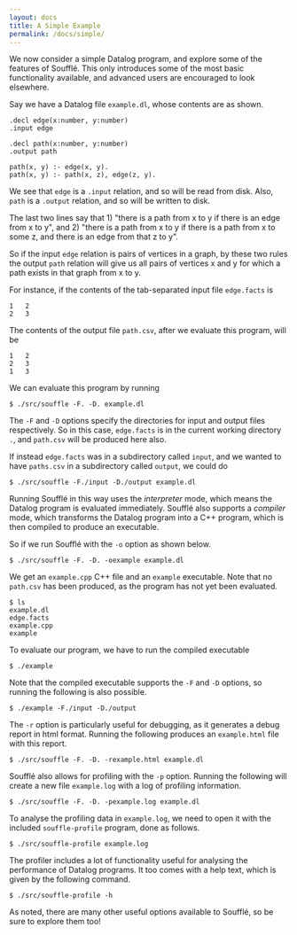 ```yaml
---
layout: docs
title: A Simple Example
permalink: /docs/simple/
---
```


We now consider a simple Datalog program, and explore some of the features of Soufflé. This only introduces some of the most basic functionality available, and advanced users are encouraged to look elsewhere.

Say we have a Datalog file `example.dl`, whose contents are as shown.

~~~
.decl edge(x:number, y:number)
.input edge

.decl path(x:number, y:number)
.output path

path(x, y) :- edge(x, y).
path(x, y) :- path(x, z), edge(z, y).
~~~

We see that `edge` is a `.input` relation, and so will be read from disk. Also, `path` is a `.output` relation, and so will be written to disk.

The last two lines say that 1) "there is a path from x to y if there is an edge from x to y", and 2) "there is a path from x to y if there is a path from x to some z, and there is an edge from that z to y".

So if the input `edge` relation is pairs of vertices in a graph, by these two rules the output `path` relation will give us all pairs of vertices x and y for which a path exists in that graph from x to y.

For instance, if the contents of the tab-separated input file `edge.facts` is

~~~
1	2
2	3
~~~

The contents of the output file `path.csv`, after we evaluate this program, will be

~~~
1	2
2	3
1	3
~~~

We can evaluate this program by running

~~~
$ ./src/souffle -F. -D. example.dl
~~~

The `-F` and `-D` options specify the directories for input and output files respectively. So in this case, `edge.facts` is in the current working directory `.`, and `path.csv` will be produced here also.

If instead `edge.facts` was in a subdirectory called `input`, and we wanted to have `paths.csv` in a subdirectory called `output`, we could do

~~~
$ ./src/souffle -F./input -D./output example.dl
~~~

Running Soufflé in this way uses the *interpreter* mode, which means the Datalog program is evaluated immediately. Soufflé also supports a *compiler* mode, which transforms the Datalog program into a C++ program, which is then compiled to produce an executable.

So if we run Soufflé with the `-o` option as shown below.

~~~
$ ./src/souffle -F. -D. -oexample example.dl
~~~

We get an `example.cpp` C++ file and an `example` executable. Note that no `path.csv` has been produced, as the program has not yet been evaluated.

~~~
$ ls
example.dl
edge.facts
example.cpp
example
~~~

To evaluate our program, we have to run the compiled executable

~~~
$ ./example
~~~

Note that the compiled executable supports the `-F` and `-D` options, so running the following is also possible.

~~~
$ ./example -F./input -D./output
~~~

The `-r` option is particularly useful for debugging, as it generates a debug report in html format. Running the following produces an `example.html` file with this report.

~~~
$ ./src/souffle -F. -D. -rexample.html example.dl
~~~

 Soufflé also allows for profiling with the `-p` option. Running the following will create a new file `example.log` with a log of profiling information.

~~~
$ ./src/souffle -F. -D. -pexample.log example.dl
~~~

To analyse the profiling data in `example.log`, we need to open it with the included `souffle-profile` program, done as follows.

~~~
$ ./src/souffle-profile example.log
~~~

The profiler includes a lot of functionality useful for analysing the performance of Datalog programs. It too comes with a help text, which is given by the following command.

~~~
$ ./src/souffle-profile -h
~~~

As noted, there are many other useful options available to Soufflé, so be sure to explore them too!
